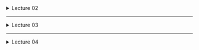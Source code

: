 <details>
<summary>Lecture 02</summary>

# Lecture 02 #
## Software Development ##
  * Process of creating and maintaining software
  * typical phases
    * understand the problem & gather requirements
    * design the solution
    * implement it
    * test
    * deploy
    * maintain

## Software Development Methodologies ##
  * Dictates how the development phases is executed in practice
  1. Waterfall 
  2. Agile

### Waterfall (a.k.a traditional) Methodology ###
  * focuses on a linear, top to bottom development
  * sequential, non-iterative process in which progress is seen as flowing steadily downwards through phases
    1. Problem Statement
    2. Analysis
    3. Design
    4. Implementation 
    5. Testing
    6. Deployment
    
#### Limitations of Waterfall ####
  * Does not accommodate Change in design. 
  * If all features are not accounted for during the design phase, then it's game over

### Agile Methodology ###
  * based on iterative and incremental development
  * Dev cycle is the same that of Waterfall, except that it is iterative -- i.e. the process repeats
  * follows the agile manifesto
  * Is collaborative and client focused
    * client is involved throughout the development because they are the ultimate source of information
    * client guides the project
  * Improvements with each iteration
  * Focus on Minimum Viable Products (MVPs) over short periods of time
  * Backlog to keep track of features and requirements
  * promote sustainable development

#### Agile Manifesto Principles ####
  * Regular Delivery of Software
    * "Working software over comprehensive documentation" (#2)
    * Deliver working software frequently and regularly
    * Working software is the primary measure of success
    * satisfy the customer through early and continuous delivery of MVPs
  * Team Communication
    * "Individuals and and interactions over processes and tools" (#1)
    * "Customer collaboration over contract negotiation" (#3)
    * business people and developers must work together daily throughout the project
    * convey information to and within the team face to face. it's the most effective way
    * regularly reflect on how to become more effective and tweak behaviour accordingly.
    * build projects around motivated individuals. give them the env and trust to get the job done
  * Design Excellence
    * "Responding to change over following a plan" (#4)
    * continuous attention to the technical excellence and good design enhances agility
    * Simplicity is essential
      * Simplicity = art of maximising the amount of work not done
    * be open to changing requirements, even late in development

### Show down ###
Waterfall                                | Agile
-----------------------------------------|--------------------------------------
\+ Easy learning curve                   | + Adaptability and flexibility
\+ Clear Deadlines                       | + Immediate user feedback
\+ Well-defined milestones               | + Test driven development
\+ Requires stability                    | + Teamwork
\+ Predictable, and Easy to manage time  | - Unpredictable time-line
\- Very low flexibility                  | - High commitment 
\- Requirements must be known at start   | - Skill dependent teams  
\- Tendency to neglect testing           | - Tendency to neglect documentation


## Scrum (implements the Agile Framework)  ##
  * lightweight, people-centric framework for organising and managing work

### Scrum Roles ###
  * Product Owner
    * knows the product; communicates what the client wants
  * Scrum Master
    * project manager
  * Development Team
    * people who get the work done
### Scrum Activities ###
### Artifacts  ###
  * Product Backlog
  * Scrum Backlog
  * Potentially Shippable Product
</details>

-------

<details>
<summary>Lecture 03</summary>

# Lecture 03 #
## Software Design ##
  * *process* in which a **blueprint** is developed from which we can construct a software artifact
  * *process* of **defining** the architecture, components, interfaces and other **characteristics of a system**, and its result
  * i.e. understand the problem, design a solution, implement the solution

## Software Design Goals ##
  * Reliability
    * each component of the app should be responsible for a specific property an behaviour
    * supports validation and testing
      * does it do what it should?
      * is it done correctly and robustly?
        * Correct = produces correct answer
        * Robust = is correct regardless of the input; deals with a variety of inputs and unexpected errors
  * Re-usability
    * components are modular and independent
    * takes advantage of existing code libraries
    * supports timely production of large-scale software
  * Extensibility
    * components can be changed and added
    * supports maintenance and evolution of software
  * Flexibility
    * modifications can be made without affecting many components

### Object Oriented Programming ###
  * supports all the aforementioned goals
  * all about classes and objects
    * classes: blueprint for objects defined what an object can store and do
    * objects: instance of a class

#### Object-Oriented Principles (mnemonic: A PIE) ####
  * Abstraction 
    * extracting relevant features and removing what is unnecessary
    * allows modeling and representing objects in the simplest manner
    * GOAL: simplify the description of an object to its essentials
  * Encapsulation
    * binding certain features together in order to hide and protect them
  * Inheritance
    * allows a new class to be defined based upon an existing class
    * creates a parent/super-child/sub class relationship
    * *is a* relationship between parent and child
  * Polymorphism
    * lit. "many forms"
    * allows performing the behaviour corresponding with the type of what we're working with
    * brings flexibility; we can do the right thing at the right time

## From Problem to Solution ##
  1. Gather your requirements
    * What should the software do?
  2. Describe the solution
    * How do users use this solution?
  3. Identify the most important objects
    * What classes do we need?
  4. Identify the interactions between objects
    * What responsibilities and behaviours do we need?
  5. Create a class diagram
    * Visual rep of classes

### Gathering Requirements ###
  * *Functional Requirements*: What does it do?
    * Features and capabilities
    * must-haves over nice-to-haves
    * E.G: 
      * Customer must be able to see their balance
      * Customer must be able to pay their bill online
      * Customer must be able to open a new account online
  * *Non-functional Requirements*: Other
    * Help, documentation, performance, support
    * E.G:
      * Customer must be able to load page in under 5 seconds
      * Customer data must be encrypted to comply with ... 
      * Server must have a 99% up-time 

#### FURPS / FURPS+ ####
represents a model for classifying software quality attributes
  * **F**unctional: features, capabilities, security
  * **U**sability: human factors, help, documentation
  * **R**eliability: frequency of failure, recover-ability
  * **P**erformance: speed, resource consumption, throughput, scalability
  * **S**upportability: adaptability, maintainability, internationalisation, repair speed
  * **+** more requirements
</details>

-----

<details>
<summary>Lecture 04</summary>

# Lecture 04 #
## From Requirements to solution ##
Once we know what the functional requirements are, we need to describe the system from the user's PoV.

Agile approach advocates for user-centric design and process

### Use Cases ###
  * defines the interactions between actors and the system to accomplish a goal
  * can get very long, complex and tedious to create; in such a case it is not agile

### User Stories ###
  * informal description of one or more features of a software system
  * written in plain english
  * expresses a realtively small feature
  * intentionally kept short and simple
  * Note: Epic is  very large user story/user activity that needs to be broken down into user *stories*
  * *Cards, Conversation, Confirmation* (The Three C's of User Stories)
    * Cards: written on physical cards 
    * Conversation: discussed at different times and places throughout the project; often verbal
    * Confirmation: specific requirements to confirm that a feature expressed in a user story is properly completed
  * Follows the format: *As a* **(role)**, *I want* **(something)** *so that* **(benefit)**
    * *As a* student, *I want* to log into Moodle *so that* I can view lecture notes
    * *As a* shopper, *I want* to add items to a wishlist *so that* I can purchase them later on.
    
#### Story mapping ####
  * Arranging user stories into a useful model to understand and outline the functionality of the system
  * *user story map* gives an overview of the system and is a useful tool for planning:
    * visually represnt the product backlog
    * Identify the MVP
    * identify the potential product releases

#### Acceptance Criteria ####
  * defines the boundaries for user stories (features) and specify the reqruirements that must be met for a user story to be considered completed and working as expected
  * should be developed alongside user stories to reduce surprises late on and give a better idea of when a project can be considered complete
  * follows the format: *Given* **(precondition)** *When* **(do some action)** *Then* **(expect some result)**
    * *Given* that a wishlist is empty *When* a shopper adds a new item *Then* the list should contain 1 item.

<details>

-----

<details>
<summary>Lecture 05</summary>
 
# Lecture 05 #

## From User Stories to Conceptual Model ## 
From the user story, identify:
  * different components i.e. classes 
    * nouns i.e. objects in the user story will correspond to a class
  * different behaviours i.e. class responsibilities
    * action verbs; assign responsibilities to identified classes (nouns)
    * these will become class methods
    * *pay close attention to what class takes what responsibility. This needs thought*
      * often certain objects will initiate the behaviour, but they shuooldn't be _doing_ the job
    * ***DESIGN PRINCIPLE***: An object should always be responsible for itself
      * "Tell don't ask"
        * tell objects to do things, don't query their internal state and make a decision yourself
    * It's easy to overload an object with a lot of responsibilites and create a *God object*
      * an all encompassing "system" obejct that takes on all behaviours
  * different interactions i.e. class collaborators
    * identify how objects interact
    * Class responsibility collaboration (CRC) Cards
      * top section: Class Name
      * Bottom left: Responsibilities
      * Bottom right: Collaborations
</details>

-----
